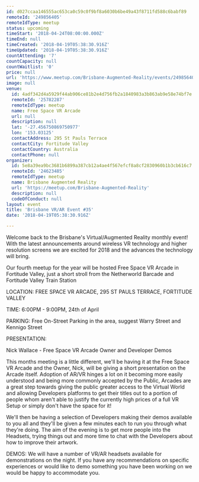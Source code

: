 ```yaml
---
id: d027ccaa146555ac653ca0c59c0f9bf8a6030b6be49a43f8711fd588c6babf89
remoteId: '249856405'
remoteIdType: meetup
status: upcoming
timeStart: '2018-04-24T08:00:00.000Z'
timeEnd: null
timeCreated: '2018-04-19T05:38:30.916Z'
timeUpdated: '2018-04-19T05:38:30.916Z'
countAttending: '7'
countCapacity: null
countWaitlist: '0'
price: null
url: 'https://www.meetup.com/Brisbane-Augmented-Reality/events/249856405/'
image: null
venue:
  id: 4adf342d4a5929f44ab906ce81b2e4d756fb2a1840983a3b863ab9e58e74bf7e
  remoteId: '25782287'
  remoteIdType: meetup
  name: Free Space VR Arcade
  url: null
  description: null
  lat: '-27.456750869750977'
  lon: '153.03125'
  contactAddress: 295 St Pauls Terrace
  contactCity: Fortitude Valley
  contactCountry: Australia
  contactPhone: null
organizer:
  id: 5e8a39ea9bc3681b6899a387cb12a4ae4f567efcf8a8cf2830960b1b3cb616c7
  remoteId: '24623485'
  remoteIdType: meetup
  name: Brisbane Augmented Reality
  url: 'https://meetup.com/Brisbane-Augmented-Reality'
  description: null
  codeOfConduct: null
layout: event
title: 'Brisbane VR/AR Event #35'
date: '2018-04-19T05:38:30.916Z'

---
```

<p>Welcome back to the Brisbane's Virtual/Augmented Reality monthly event! With the latest announcements around wireless VR technology and higher resolution screens we are excited for 2018 and the advances the technology will bring.</p> <p>Our fourth meetup for the year will be hosted Free Space VR Arcade in Fortitude Valley, just a short stroll from the Netherworld Barcade and Fortitude Valley Train Station</p> <p>LOCATION: FREE SPACE VR ARCADE, 295 ST PAULS TERRACE, FORTITUDE VALLEY</p> <p>TIME: 6:00PM - 9:00PM, 24th of April</p> <p>PARKING: Free On-Street Parking in the area, suggest Warry Street and Kennigo Street</p> <p>PRESENTATION:</p> <p>Nick Wallace - Free Space VR Arcade Owner and Developer Demos</p> <p>This months meeting is a little different, we'll be having it at the Free Space VR Arcade and the Owner, Nick, will be giving a short presentation on the Arcade itself. Adoption of AR/VR hinges a lot on it becoming more easily understood and being more commonly accepted by the Public, Arcades are a great step towards giving the public greater access to the Virtual World and allowing Developers platforms to get their titles out to a portion of people whom aren't able to justify the currently high prices of a full VR Setup or simply don't have the space for it!</p> <p>We'll then be having a selection of Developers making their demos available to you all and they'll be given a few minutes each to run you through what they're doing. The aim of the evening is to get more people into the Headsets, trying things out and more time to chat with the Developers about how to improve their artwork.</p> <p>DEMOS: We will have a number of VR/AR headsets available for demonstrations on the night. If you have any recommendations on specific experiences or would like to demo something you have been working on we would be happy to accommodate you.</p>
